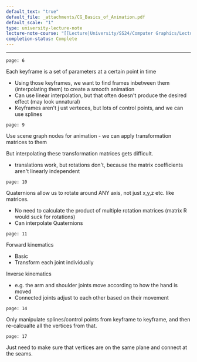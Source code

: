 ```yaml
---
default_text: "true"
default_file: _attachments/CG_Basics_of_Animation.pdf
default_scale: "1"
type: university-lecture-note
lecture-note-course: "[[Lecture|University/SS24/Computer Graphics/Lecture]]"
completion-status: Complete
---
```

---
```slide-note 
page: 6
```

Each keyframe is a set of parameters at a certain point in time
- Using those keyframes, we want to find frames inbetween them (interpolating them) to create a smooth animation
- Can use linear interpolation, but that often doesn't produce the desired effect (may look unnatural)
- Keyframes aren't j ust verteces, but lots of control points, and we can use splines

```slide-note 
page: 9
```

Use scene graph nodes for animation - we can apply transformation matrices to them

But interpolating these transformation matrices gets difficult.
- translations work, but rotations don't, because the matrix coefficients aren't linearly independent

```slide-note 
page: 10
```

Quaternions allow us to rotate around ANY axis, not just x,y,z etc. like matrices. 
- No need to calculate the product of multiple rotation matrices (matrix R would suck for rotations)
- Can interpolate Quaternions

```slide-note 
page: 11
```

Forward kinematics
- Basic
- Transform each joint individually

Inverse kinematics
- e.g. the arm and shoulder joints move according to how the hand is moved
- Connected joints adjust to each other based on their movement


```slide-note 
page: 14
```

Only manipulate splines/control points from keyframe to keyframe, and then re-calcualte all the vertices from that.


```slide-note 
page: 17
```

Just need to make sure that vertices are on the same plane and connect at the seams.


